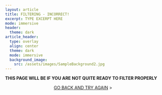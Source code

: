 ```yaml
---
layout: article
title: FILTERING - INCORRECT!
excerpt: TYPE EXCERPT HERE
mode: immersive
header:
  theme: dark
article_header:
  type: overlay
  align: center
  theme: dark
  mode: immersive
  background_image:
    src: /assets/images/SampleBackground2.jpg
---
```


**THIS PAGE WILL BE IF YOU ARE NOT QUITE READY TO FILTER PROPERLY**


<p align="center">
<a class="button button--outline-primary button--pill" href="Filtering/Supplies1">GO BACK AND TRY AGAIN</a> ></p>
